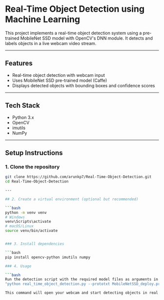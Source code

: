 # Real-Time Object Detection using Machine Learning

This project implements a real-time object detection system using a pre-trained MobileNet SSD model with OpenCV's DNN module. It detects and labels objects in a live webcam video stream.

---

## Features
- Real-time object detection with webcam input
- Uses MobileNet SSD pre-trained model (Caffe)
- Displays detected objects with bounding boxes and confidence scores

---

## Tech Stack
- Python 3.x
- OpenCV
- imutils
- NumPy

---

## Setup Instructions

### 1. Clone the repository

```bash
git clone https://github.com/arunkp7/Real-Time-Object-Detection.git
cd Real-Time-Object-Detection

---

## 2. Create a virtual environment (optional but recommended)

```bash
python -m venv venv
# Windows
venv\Scripts\activate
# macOS/Linux
source venv/bin/activate


### 3. Install dependencies

```bash
pip install opencv-python imutils numpy

### 4. Usage

```bash
Run the detection script with the required model files as arguments in the terminal:
"python real_time_object_detection.py --prototxt MobileNetSSD_deploy.prototxt.txt --model MobileNetSSD_deploy.caffemodel"

This command will open your webcam and start detecting objects in real time. Press q to quit.
